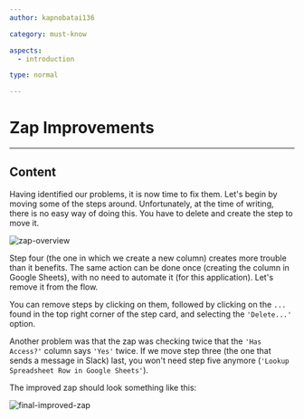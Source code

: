 ```yaml
---
author: kapnobatai136

category: must-know

aspects:
  - introduction

type: normal

---
```


# Zap Improvements

---
## Content

Having identified our problems, it is now time to fix them. Let's begin by moving some of the steps around. Unfortunately, at the time of writing, there is no easy way of doing this. You have to delete and create the step to move it.

![zap-overview](https://img.enkipro.com/bda11ffb840b378143132f2475ceaaa2.png)

Step four (the one in which we create a new column) creates more trouble than it benefits. The same action can be done once (creating the column in Google Sheets), with no need to automate it (for this application). Let's remove it from the flow.

You can remove steps by clicking on them, followed by clicking on the `...` found in the top right corner of the step card, and selecting the `'Delete...'` option.

Another problem was that the zap was checking twice that the `'Has Access?'` column says `'Yes'` twice. If we move step three (the one that sends a message in Slack) last, you won't need step five anymore (`'Lookup Spreadsheet Row in Google Sheets'`).

The improved zap should look something like this:

![final-improved-zap](https://img.enkipro.com/a7ed827bbf46958adfb8b36344ce39db.png)